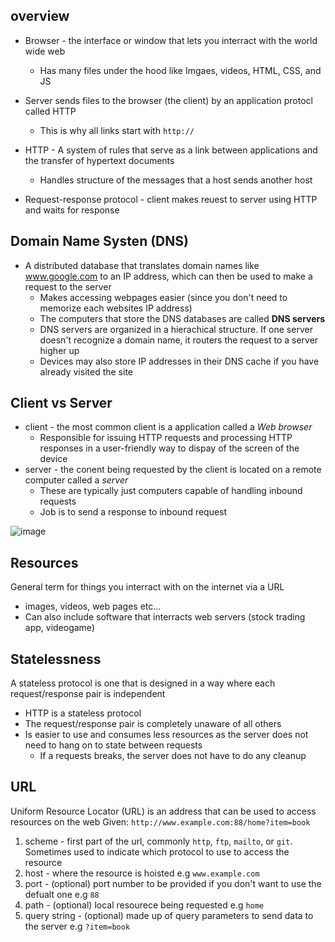 ## overview ##
- Browser - the interface or window that lets you interract with the world wide web
  - Has many files under the hood like Imgaes, videos, HTML, CSS, and JS
- Server sends files to the browser (the client) by an application protocl called HTTP
  - This is why all links start with `http://`

- HTTP - A system of rules that serve as a link between applications and the transfer of hypertext documents
  - Handles structure of the messages that a host sends another host
- Request-response protocol - client makes reuest to server using HTTP and waits for response

## Domain Name Systen (DNS) ##
- A distributed database that translates domain names like www.google.com to an IP address, which can then be used to make a request to the server
  - Makes accessing webpages easier (since you don't need to memorize each websites IP address)
  - The computers that store the DNS databases are called **DNS servers**
  - DNS servers are organized in a hierachical structure. If one server doesn't recognize a domain name, it routers the request to a server higher up
  - Devices may also store IP addresses in their DNS cache if you have already visited the site

## Client vs Server ##
- client - the most common client is a application called a _Web browser_
  - Responsible for issuing HTTP requests and processing HTTP responses in a user-friendly way to dispay of the screen of the device
- server - the conent being requested by the client is located on a remote computer called a _server_
  - These are typically just computers capable of handling inbound requests
  - Job is to send a response to inbound request

![image](https://user-images.githubusercontent.com/93304067/219985198-e1117794-9cdd-49c4-b4bc-e28e092c323f.png)

## Resources ##
General term for things you interract with on the internet via a URL
- images, videos, web pages etc...
- Can also include software that interracts web servers (stock trading app, videogame)

## Statelessness ##
A stateless protocol is one that is designed in a way where each request/response pair is independent
- HTTP is a stateless protocol
- The request/response pair is completely unaware of all others
- Is easier to use and consumes less resources as the server does not need to hang on to state between requests
  - If a requests breaks, the server does not have to do any cleanup

## URL ##
Uniform Resource Locator (URL) is an address that can be used to access resources on the web
Given: `http://www.example.com:88/home?item=book`
1. scheme - first part of the url, commonly `http`, `ftp`, `mailto`, or `git`. Sometimes used to indicate which protocol to use to access the resource
2. host - where the resource is hoisted e.g `www.example.com`
3. port - (optional) port number to be provided if you don't want to use the defualt one e.g `88`
4. path - (optional) local resourece being requested e.g `home`
5. query string - (optional) made up of query parameters to send data to the server e.g `?item=book`
